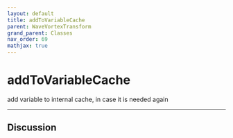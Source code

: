 ```yaml
---
layout: default
title: addToVariableCache
parent: WaveVortexTransform
grand_parent: Classes
nav_order: 69
mathjax: true
---
```


#  addToVariableCache

add variable to internal cache, in case it is needed again


---

## Discussion

  
